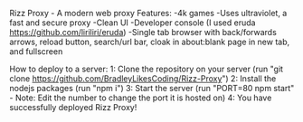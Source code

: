 Rizz Proxy - A modern web proxy
Features:
-4k games
-Uses ultraviolet, a fast and secure proxy
-Clean UI
-Developer console (I used eruda https://github.com/liriliri/eruda)
-Single tab browser with back/forwards arrows, reload button, search/url bar, cloak in about:blank page in new tab, and fullscreen
 
How to deploy to a server:
1: Clone the repository on your server (run "git clone https://github.com/BradleyLikesCoding/Rizz-Proxy")
2: Install the nodejs packages (run "npm i")
3: Start the server (run "PORT=80 npm start" - Note: Edit the number to change the port it is hosted on)
4: You have successfully deployed Rizz Proxy! 
